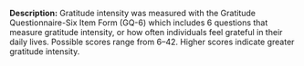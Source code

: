 **Description:**  Gratitude intensity was measured with the Gratitude 
Questionnaire-Six Item Form (GQ-6) which includes 6 questions that measure 
gratitude intensity, or how often individuals feel grateful in their daily lives. 
Possible scores range from 6–42. Higher scores indicate greater gratitude intensity.   
